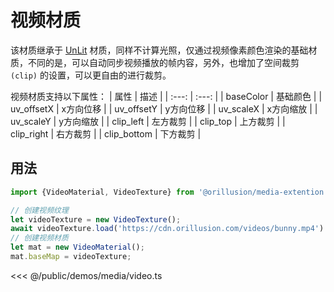 # 视频材质
该材质继承于 [UnLit](../graphics/materials.md#unlit-材质) 材质，同样不计算光照，仅通过视频像素颜色渲染的基础材质，不同的是，可以自动同步视频播放的帧内容，另外，也增加了空间裁剪 `(clip)` 的设置，可以更自由的进行裁剪。

视频材质支持以下属性：
| 属性 | 描述 |
| :---: | :---: |
| baseColor | 基础颜色 |
| uv_offsetX | x方向位移 |
| uv_offsetY | y方向位移 |
| uv_scaleX | x方向缩放 |
| uv_scaleY | y方向缩放 |
| clip_left | 左方裁剪 |
| clip_top | 上方裁剪 |
| clip_right | 右方裁剪 |
| clip_bottom | 下方裁剪 |

## 用法
```ts
import {VideoMaterial, VideoTexture} from '@orillusion/media-extention'

// 创建视频纹理
let videoTexture = new VideoTexture();
await videoTexture.load('https://cdn.orillusion.com/videos/bunny.mp4')
// 创建视频材质
let mat = new VideoMaterial();
mat.baseMap = videoTexture;
```

<Demo :height="300" src="/demos/media/video.ts"></Demo>

<<< @/public/demos/media/video.ts
